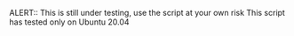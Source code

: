 ALERT:: This is still under testing, use the script at your own risk
This script has tested only on Ubuntu 20.04

